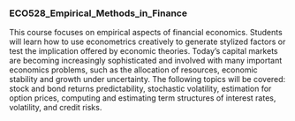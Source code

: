 ### ECO528_Empirical_Methods_in_Finance

This course focuses on empirical aspects of financial economics. Students will learn how to use econometrics creatively to generate stylized factors or test the implication offered by economic theories. Today’s capital markets are becoming increasingly sophisticated and involved with many important economics problems, such as the allocation of resources, economic stability and growth under uncertainty. The following topics will be covered: stock and bond returns predictability, stochastic volatility, estimation for option prices, computing and estimating term structures of interest rates, volatility, and credit risks.
